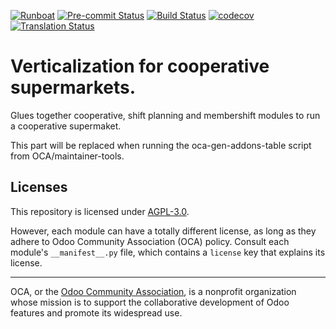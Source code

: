
[![Runboat](https://img.shields.io/badge/runboat-Try%20me-875A7B.png)](https://runboat.odoo-community.org/builds?repo=OCA/vertical-cooperative-supermarket&target_branch=14.0)
[![Pre-commit Status](https://github.com/OCA/vertical-cooperative-supermarket/actions/workflows/pre-commit.yml/badge.svg?branch=14.0)](https://github.com/OCA/vertical-cooperative-supermarket/actions/workflows/pre-commit.yml?query=branch%3A14.0)
[![Build Status](https://github.com/OCA/vertical-cooperative-supermarket/actions/workflows/test.yml/badge.svg?branch=14.0)](https://github.com/OCA/vertical-cooperative-supermarket/actions/workflows/test.yml?query=branch%3A14.0)
[![codecov](https://codecov.io/gh/OCA/vertical-cooperative-supermarket/branch/14.0/graph/badge.svg)](https://codecov.io/gh/OCA/vertical-cooperative-supermarket)
[![Translation Status](https://translation.odoo-community.org/widgets/vertical-cooperative-supermarket-14-0/-/svg-badge.svg)](https://translation.odoo-community.org/engage/vertical-cooperative-supermarket-14-0/?utm_source=widget)

<!-- /!\ do not modify above this line -->

# Verticalization for cooperative supermarkets.

Glues together cooperative, shift planning and membershift modules to run a cooperative supermaket.

<!-- /!\ do not modify below this line -->

<!-- prettier-ignore-start -->

[//]: # (addons)

This part will be replaced when running the oca-gen-addons-table script from OCA/maintainer-tools.

[//]: # (end addons)

<!-- prettier-ignore-end -->

## Licenses

This repository is licensed under [AGPL-3.0](LICENSE).

However, each module can have a totally different license, as long as they adhere to Odoo Community Association (OCA)
policy. Consult each module's `__manifest__.py` file, which contains a `license` key
that explains its license.

----
OCA, or the [Odoo Community Association](http://odoo-community.org/), is a nonprofit
organization whose mission is to support the collaborative development of Odoo features
and promote its widespread use.
